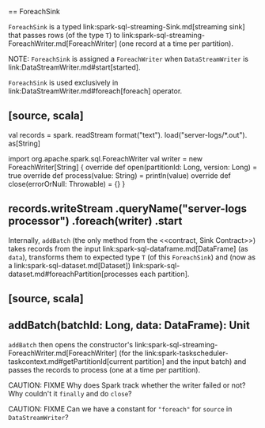 == ForeachSink

`ForeachSink` is a typed link:spark-sql-streaming-Sink.md[streaming sink] that passes rows (of the type `T`) to link:spark-sql-streaming-ForeachWriter.md[ForeachWriter] (one record at a time per partition).

NOTE: `ForeachSink` is assigned a `ForeachWriter` when `DataStreamWriter` is link:DataStreamWriter.md#start[started].

`ForeachSink` is used exclusively in link:DataStreamWriter.md#foreach[foreach] operator.

[source, scala]
----
val records = spark.
  readStream
  format("text").
  load("server-logs/*.out").
  as[String]

import org.apache.spark.sql.ForeachWriter
val writer = new ForeachWriter[String] {
  override def open(partitionId: Long, version: Long) = true
  override def process(value: String) = println(value)
  override def close(errorOrNull: Throwable) = {}
}

records.writeStream
  .queryName("server-logs processor")
  .foreach(writer)
  .start
----

Internally, `addBatch` (the only method from the <<contract, Sink Contract>>) takes records from the input link:spark-sql-dataframe.md[DataFrame] (as `data`), transforms them to expected type `T` (of this `ForeachSink`) and (now as a link:spark-sql-dataset.md[Dataset]) link:spark-sql-dataset.md#foreachPartition[processes each partition].

[source, scala]
----
addBatch(batchId: Long, data: DataFrame): Unit
----

`addBatch` then opens the constructor's link:spark-sql-streaming-ForeachWriter.md[ForeachWriter] (for the link:spark-taskscheduler-taskcontext.md#getPartitionId[current partition] and the input batch) and passes the records to process (one at a time per partition).

CAUTION: FIXME Why does Spark track whether the writer failed or not? Why couldn't it `finally` and do `close`?

CAUTION: FIXME Can we have a constant for `"foreach"` for `source` in `DataStreamWriter`?
